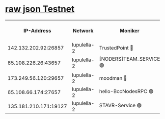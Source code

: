 [raw json Testnet](https://rpc-check.jaclalt.stavr.tech/jaclalt/rpc-jaclalt-result.json)
=

<table><tr><th>IP-Address</th><th>Network</th><th>Moniker</th><th>Latest Block Height</th><th>Earliest Block Height</th><th>Catching Up</th><th>Tx Index</th><th>Voting Power</th><th>Scan Time</th></tr><tr><td>142.132.202.92:26857</td><td>lupulella-2</td><td>TrustedPoint 🔴</td><td>6485247</td><td>6282001</td><td>False</td><td>off</td><td>5</td><td>2024-02-02T19:09:20.284189888UTC</td></tr><tr><td>65.108.226.26:43657</td><td>lupulella-2</td><td>[NODERS]TEAM_SERVICE 🟢</td><td>6485247</td><td>6282001</td><td>False</td><td>on</td><td>0</td><td>2024-02-02T19:09:20.618601753UTC</td></tr><tr><td>173.249.56.120:29657</td><td>lupulella-2</td><td>moodman 🔴</td><td>6485247</td><td>6385247</td><td>False</td><td>off</td><td>940134</td><td>2024-02-02T19:09:19.988815683UTC</td></tr><tr><td>65.108.66.174:27657</td><td>lupulella-2</td><td>hello-BccNodesRPC 🟢</td><td>6485247</td><td>6394001</td><td>False</td><td>on</td><td>0</td><td>2024-02-02T19:09:17.595450324UTC</td></tr><tr><td>135.181.210.171:19127</td><td>lupulella-2</td><td>STAVR-Service 🟢</td><td>6485246</td><td>6484001</td><td>False</td><td>on</td><td>0</td><td>2024-02-02T19:09:13.031626070UTC</td></tr></table>
